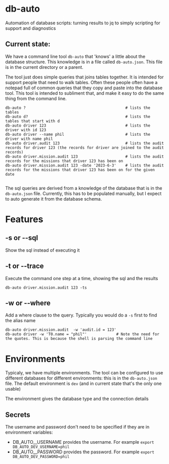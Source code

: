 # db-auto
Automation of database scripts: turning results to jq to simply scripting for support and diagnostics

## Current state:

We have a command line tool `db-auto` that 'knows' a little about the database structure. This knowledge is
in a file called `db-auto.json`. This file is in the current directory or a parent.

The tool just does simple queries that joins tables together. It is intended for support people that need to walk tables.
Often these people often have a notepad full of  common queries that they copy and paste into the database tool. This
tool is intended to subliment that, and make it easy to do the same thing from the command line.

```shell
db-auto ?                                            # lists the tables
db-auto d?                                           # lists the tables that start with d
db-auto driver 123                                   # lists the driver with id 123
db-auto driver --name phil                           # lists the driver with name phil    
db-auto driver.audit 123                             # lists the audit records for driver 123 (the records for driver are joined to the audit records) 
db-auto driver.mission.audit 123                     # lists the audit records for the missions that driver 123 has been on
db-auto driver.mission.audit 123 -date '2023-6-3'    # lists the audit records for the missions that driver 123 has been on for the given date
                         
```

The sql queries are derived from a knowledge of the database that is in the `db-auto.json` file. Currently,
this has to be populated manually, but I expect to auto generate it from the database schema.

# Features

## -s or --sql
Show the sql instead of executing it

## -t or --trace
Execute the command one step at a time, showing the sql and the results
```shell
db-auto driver.mission.audit 123 -ts
```

## -w or --where
Add a where clause to the query. Typically you would do a `-s` first to find the alias name
```shell
db-auto driver.mission.audit  -w 'audit.id = 123'
db-auto driver -w 'T0.name = "phil"'             # Note the need for the quotes. This is because the shell is parsing the command line
```

# Environments

Typicaly, we have multiple environments. The tool can be configured to use different databases for different environments:
this is in the `db-auto.json` file. The default environment is `dev` (and in current state that's the only one usable)

The environment gives the database type and the connection details

## Secrets

The username and password don't need to be specified if they are in environment variables:

* DB_AUTO_<env>_USERNAME provides the username. For example `export DB_AUTO_DEV_USERNAME=phil`
* DB_AUTO_<env>_PASSWORD provides the password. For example `export DB_AUTO_DEV_PASSWORD=phil`



